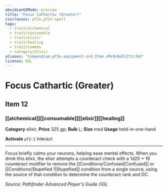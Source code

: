 ```yaml
---
obsidianUIMode: preview
title: "Focus Cathartic (Greater)"
cssclasses: pf2e,pf2e-spell
tags:
  - trait/alchemical
  - trait/consumable
  - trait/elixir
  - trait/healing
  - trait/common
  - category/elixir
aliases: "Compendium.pf2e.equipment-srd.Item.vMs9n8oXlZttcJkX"
license: OGL
---
```

# Focus Cathartic (Greater)
## Item 12
### [[alchemical]][[consumable]][[elixir]][[healing]]

**Category** elixir; 
**Price** 325 gp; 
**Bulk** L; **Size** med
**Usage** held-in-one-hand

**Activate** `pf2:1` Interact

* * *

Focus briefly calms your neurons, helping ease mental effects. When you drink this elixir, the elixir attempts a counteract check with a 1d20 + 19 counteract modifier to remove the [[Conditions/Confused|Confused]] or [[Conditions/Stupefied 1|Stupefied]] condition from a single source, using the source of that condition to determine the counteract rank and DC.

*Source: Pathfinder Advanced Player's Guide*
*OGL*
